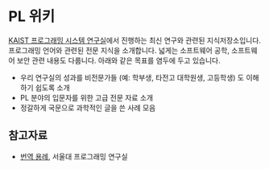 # PL 위키
[KAIST 프로그래밍 시스템 연구실](https://prosys.kaist.ac.kr)에서 진행하는 최신 연구와 관련된 지식저장소입니다.
프로그래밍 언어와 관련된 전문 지식을 소개합니다. 넓게는 소프트웨어 공학, 소프트웨어 보안 관련 내용도 다룹니다.
아래와 같은 목표를 염두에 두고 있습니다.
- 우리 연구실의 성과를 비전문가들 (예: 학부생, 타전고 대학원생, 고등학생) 도 이해하기 쉽도록 소개
- PL 분야의 입문자를 위한 고급 전문 자료 소개
- 정갈하게 국문으로 과학적인 글을 쓴 사례 모음

## 참고자료
- [번역 용례](http://ropas.snu.ac.kr/lib/term/), 서울대 프로그래밍 연구실
